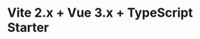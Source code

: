 <!--
 * @Author: Shao Tao
 * @Date: 2021-10-13 18:01:47
 * @LastEditTime: 2021-10-13 20:55:27
 * @LastEditors: Shao Tao
 * @Description:
 * @FilePath: \vite-vue3-ts-start\README.md
-->

# Vite 2.x + Vue 3.x + TypeScript Starter
